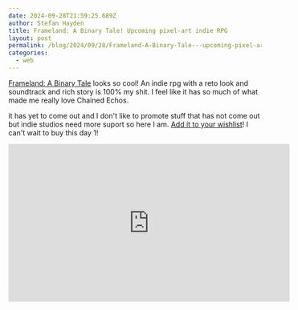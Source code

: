 ```yaml
---
date: 2024-09-28T21:59:25.689Z
author: Stefan Hayden
title: Frameland: A Binary Tale! Upcoming pixel-art indie RPG
layout: post
permalink: /blog/2024/09/28/Frameland-A-Binary-Tale---upcoming-pixel-art-indie-RPG/
categories:
  - web
---
```


[Frameland: A Binary Tale](https://frameland.net/) looks so cool! An indie rpg with a reto look and soundtrack and rich story is 100% my shit. I feel like it has so much of what made me really love Chained Echos.

it has yet to come out and I don't like to promote stuff that has not come out but indie studios need more suport so here I am. [Add it to your wishlist](https://store.steampowered.com/app/2137750/Frameland_A_Binary_Tale/)! I can't wait to buy this day 1!


<iframe width="560" height="315" src="https://www.youtube.com/embed/T87JjxBXSng?si=VtJy-bGHHL4araFn" title="YouTube video player" frameborder="0" allow="accelerometer; autoplay; clipboard-write; encrypted-media; gyroscope; picture-in-picture; web-share" referrerpolicy="strict-origin-when-cross-origin" allowfullscreen></iframe>
